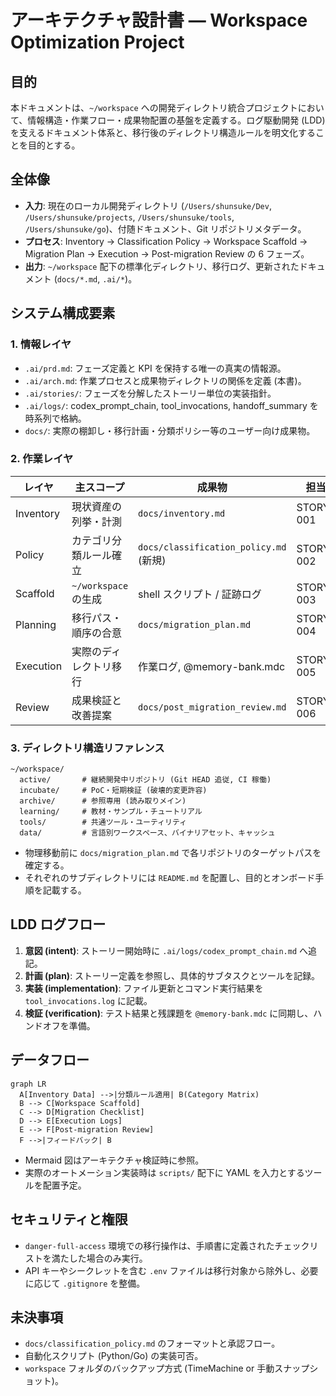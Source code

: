 # アーキテクチャ設計書 — Workspace Optimization Project

## 目的
本ドキュメントは、`~/workspace` への開発ディレクトリ統合プロジェクトにおいて、情報構造・作業フロー・成果物配置の基盤を定義する。ログ駆動開発 (LDD) を支えるドキュメント体系と、移行後のディレクトリ構造ルールを明文化することを目的とする。

## 全体像
- **入力**: 現在のローカル開発ディレクトリ (`/Users/shunsuke/Dev`, `/Users/shunsuke/projects`, `/Users/shunsuke/tools`, `/Users/shunsuke/go`)、付随ドキュメント、Git リポジトリメタデータ。
- **プロセス**: Inventory → Classification Policy → Workspace Scaffold → Migration Plan → Execution → Post-migration Review の 6 フェーズ。
- **出力**: `~/workspace` 配下の標準化ディレクトリ、移行ログ、更新されたドキュメント (`docs/*.md`, `.ai/*`)。

## システム構成要素
### 1. 情報レイヤ
- `.ai/prd.md`: フェーズ定義と KPI を保持する唯一の真実の情報源。
- `.ai/arch.md`: 作業プロセスと成果物ディレクトリの関係を定義 (本書)。
- `.ai/stories/`: フェーズを分解したストーリー単位の実装指針。
- `.ai/logs/`: codex_prompt_chain, tool_invocations, handoff_summary を時系列で格納。
- `docs/`: 実際の棚卸し・移行計画・分類ポリシー等のユーザー向け成果物。

### 2. 作業レイヤ
| レイヤ | 主スコープ | 成果物 | 担当 |
| --- | --- | --- | --- |
| Inventory | 現状資産の列挙・計測 | `docs/inventory.md` | STORY-001 |
| Policy | カテゴリ分類ルール確立 | `docs/classification_policy.md` (新規) | STORY-002 |
| Scaffold | `~/workspace` の生成 | shell スクリプト / 証跡ログ | STORY-003 |
| Planning | 移行パス・順序の合意 | `docs/migration_plan.md` | STORY-004 |
| Execution | 実際のディレクトリ移行 | 作業ログ, @memory-bank.mdc | STORY-005 |
| Review | 成果検証と改善提案 | `docs/post_migration_review.md` | STORY-006 |

### 3. ディレクトリ構造リファレンス
```
~/workspace/
  active/       # 継続開発中リポジトリ (Git HEAD 追従, CI 稼働)
  incubate/     # PoC・短期検証 (破壊的変更許容)
  archive/      # 参照専用 (読み取りメイン)
  learning/     # 教材・サンプル・チュートリアル
  tools/        # 共通ツール・ユーティリティ
  data/         # 言語別ワークスペース、バイナリアセット、キャッシュ
```
- 物理移動前に `docs/migration_plan.md` で各リポジトリのターゲットパスを確定する。
- それぞれのサブディレクトリには `README.md` を配置し、目的とオンボード手順を記載する。

## LDD ログフロー
1. **意図 (intent)**: ストーリー開始時に `.ai/logs/codex_prompt_chain.md` へ追記。
2. **計画 (plan)**: ストーリー定義を参照し、具体的サブタスクとツールを記録。
3. **実装 (implementation)**: ファイル更新とコマンド実行結果を `tool_invocations.log` に記載。
4. **検証 (verification)**: テスト結果と残課題を `@memory-bank.mdc` に同期し、ハンドオフを準備。

## データフロー
```mermaid
graph LR
  A[Inventory Data] -->|分類ルール適用| B(Category Matrix)
  B --> C[Workspace Scaffold]
  C --> D[Migration Checklist]
  D --> E[Execution Logs]
  E --> F[Post-migration Review]
  F -->|フィードバック| B
```
- Mermaid 図はアーキテクチャ検証時に参照。
- 実際のオートメーション実装時は `scripts/` 配下に YAML を入力とするツールを配置予定。

## セキュリティと権限
- `danger-full-access` 環境での移行操作は、手順書に定義されたチェックリストを満たした場合のみ実行。
- API キーやシークレットを含む `.env` ファイルは移行対象から除外し、必要に応じて `.gitignore` を整備。

## 未決事項
- `docs/classification_policy.md` のフォーマットと承認フロー。
- 自動化スクリプト (Python/Go) の実装可否。
- `workspace` フォルダのバックアップ方式 (TimeMachine or 手動スナップショット)。

